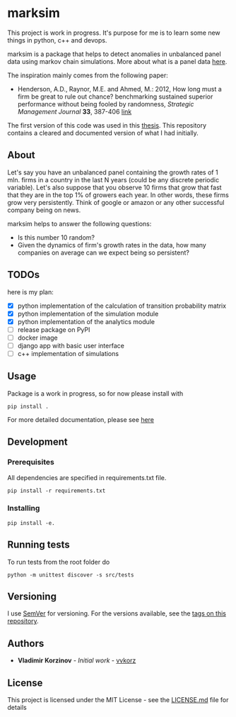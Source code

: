 # marksim

This project is work in progress. It's purpose for me is to learn some new things in python, c++ and devops.

marksim is a package that helps to detect anomalies in unbalanced panel data using markov chain simulations. More about what is a panel data [here](https://en.wikipedia.org/wiki/Panel_data).

The inspiration mainly comes from the following paper:

 - Henderson, A.D., Raynor, M.E. and Ahmed, M.: 2012, How long must a firm be great to rule out chance? benchmarking sustained superior performance without being fooled by randomness, *Strategic Management Journal* **33**, 387-406 [link](https://doi.org/10.1002/smj.1943)

The first version of this code was used in this [thesis](https://publikationen.bibliothek.kit.edu/1000084152). This repository contains a cleared and documented version of what I had initially.

## About
Let's say you have an unbalanced panel containing the growth rates of 1 mln. firms in a country in the last N years (could be any discrete periodic variable). Let's also suppose that you observe 10 firms that grow that fast that they are in the top 1% of growers each year. In other words, these firms grow very persistently. Think of google or amazon or any other successful company being on news. 

marksim helps to answer the following questions:

* Is this number 10 random? 
* Given the dynamics of firm's growth rates in the data, how many companies on average can we expect being so persistent?

## TODOs

here is my plan:

 - [x] python implementation of the calculation of transition probability matrix
 - [x] python implementation of the simulation module
 - [x] python implementation of the analytics module
 - [ ] release package on PyPI
 - [ ] docker image
 - [ ] django app with basic user interface
 - [ ] c++ implementation of simulations

## Usage

Package is a work in progress, so for now please install with

```
pip install .
```

For more detailed documentation, please see [here](https://marksim.readthedocs.io/en/latest/)

## Development

### Prerequisites

All dependencies are specified in requirements.txt file.

```
pip install -r requirements.txt
```

### Installing

```
pip install -e.
```

## Running tests

To run tests from the root folder do

```
python -m unittest discover -s src/tests
```

## Versioning

I use [SemVer](http://semver.org/) for versioning. For the versions available, see the [tags on this repository](https://github.com/vvkorz/validpanda/tags).

## Authors

* **Vladimir Korzinov** - *Initial work* - [vvkorz](https://github.com/vvkorz)

## License

This project is licensed under the MIT License - see the [LICENSE.md](LICENSE) file for details
